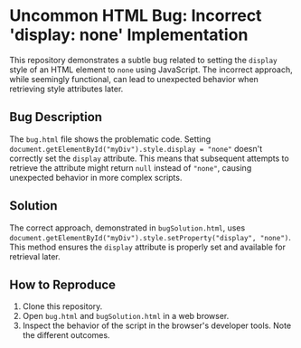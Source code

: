 # Uncommon HTML Bug: Incorrect 'display: none' Implementation

This repository demonstrates a subtle bug related to setting the `display` style of an HTML element to `none` using JavaScript.  The incorrect approach, while seemingly functional, can lead to unexpected behavior when retrieving style attributes later.

## Bug Description
The `bug.html` file shows the problematic code.  Setting `document.getElementById("myDiv").style.display = "none"` doesn't correctly set the `display` attribute.  This means that subsequent attempts to retrieve the attribute might return `null` instead of `"none"`, causing unexpected behavior in more complex scripts.

## Solution
The correct approach, demonstrated in `bugSolution.html`, uses `document.getElementById("myDiv").style.setProperty("display", "none")`.  This method ensures the `display` attribute is properly set and available for retrieval later.

## How to Reproduce
1. Clone this repository.
2. Open `bug.html` and `bugSolution.html` in a web browser.
3. Inspect the behavior of the script in the browser's developer tools. Note the different outcomes.
